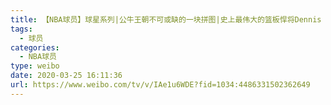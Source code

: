 ```yaml
---
title: 【NBA球员】球星系列|公牛王朝不可或缺的一块拼图|史上最伟大的篮板悍将Dennis Rodman丹尼士·洛文！
tags:
  - 球员
categories:
  - NBA球员
type: weibo
date: 2020-03-25 16:11:36
url: https://www.weibo.com/tv/v/IAe1u6WDE?fid=1034:4486331502362649
---
```


<!-- more -->